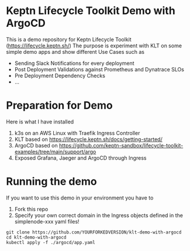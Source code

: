 # Keptn Lifecycle Toolkit Demo with ArgoCD

This is a demo repository for Keptn Lifecycle Toolkit (https://lifecycle.keptn.sh/)
The purpose is experiment with KLT on some simple demo apps and show different Use Cases such as
* Sending Slack Notifications for every deployment
* Post Deployment Validations against Prometheus and Dynatrace SLOs
* Pre Deployment Dependency Checks
* ...

# Preparation for Demo

Here is what I have installed
1. k3s on an AWS Linux with Traefik Ingress Controller
2. KLT based on https://lifecycle.keptn.sh/docs/getting-started/
3. ArgoCD based on https://github.com/keptn-sandbox/lifecycle-toolkit-examples/tree/main/support/argo
4. Exposed Grafana, Jaeger and ArgoCD through Ingress


# Running the demo

If you want to use this demo in your environment you have to
1. Fork this repo
2. Specify your own correct domain in the Ingress objects defined in the simplenode-xxx yaml files!


```
git clone https://github.com/YOURFORKEDVERSION/klt-demo-with-argocd
cd klt-demo-with-argocd
kubectl apply -f ./argocd/app.yaml
```